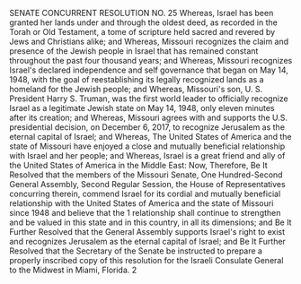 SENATE CONCURRENT RESOLUTION NO. 25
Whereas, Israel has been granted her lands under and
through the oldest deed, as recorded in the Torah or Old
Testament, a tome of scripture held sacred and revered by
Jews and Christians alike; and
Whereas, Missouri recognizes the claim and presence of
the Jewish people in Israel that has remained constant
throughout the past four thousand years; and
Whereas, Missouri recognizes Israel's declared
independence and self governance that began on May 14, 1948,
with the goal of reestablishing its legally recognized lands
as a homeland for the Jewish people; and
Whereas, Missouri's son, U. S. President Harry S.
Truman, was the first world leader to officially recognize
Israel as a legitimate Jewish state on May 14, 1948, only
eleven minutes after its creation; and
Whereas, Missouri agrees with and supports the U.S.
presidential decision, on December 6, 2017, to recognize
Jerusalem as the eternal capital of Israel; and
Whereas, The United States of America and the state of
Missouri have enjoyed a close and mutually beneficial
relationship with Israel and her people; and
Whereas, Israel is a great friend and ally of the
United States of America in the Middle East:
Now, Therefore, Be It Resolved that the members of the
Missouri Senate, One Hundred-Second General Assembly, Second
Regular Session, the House of Representatives concurring
therein, commend Israel for its cordial and mutually
beneficial relationship with the United States of America
and the state of Missouri since 1948 and believe that the
1
relationship shall continue to strengthen and be valued in
this state and in this country, in all its dimensions; and
Be It Further Resolved that the General Assembly
supports Israel's right to exist and recognizes Jerusalem as
the eternal capital of Israel; and
Be It Further Resolved that the Secretary of the Senate
be instructed to prepare a properly inscribed copy of this
resolution for the Israeli Consulate General to the Midwest
in Miami, Florida.
2